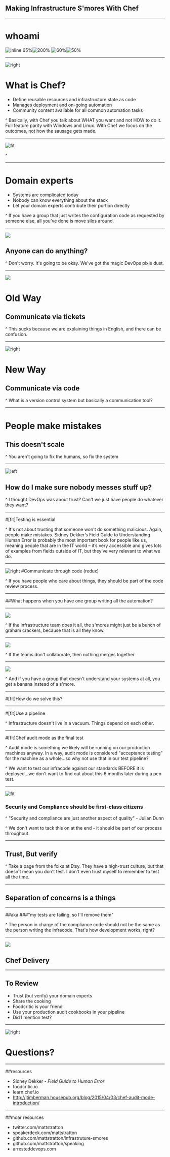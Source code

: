 ## Making Infrastructure S'mores With Chef

---

# whoami

![inline 65%](images/chef.png)![200%](images/ado.png)
![60%](images/dodchi.png)![50%](images/licenseplate.jpg)

---

![right](images/chef-code.png)
# What is Chef?

- Define reusable resources and infrastructure state as code
- Manages deployment and
on-going automation
- Community content available
for all common automation tasks

^ Basically, with Chef you talk about WHAT you want and not HOW to do it. Full feature parity with Windows and Linux. With Chef we focus on the outcomes, not how the sausage gets made.

---

![fit](images/infracode.png)

^

---

# Domain experts

- Systems are complicated today
- Nobody can know everything about the stack
- Let your domain experts contribute their portion directly

^ If you have a group that just writes the configuration code as requested by someone else, all you've done is move silos around.

---

![](images/panic.jpg)
## Anyone can do anything?

^ Don't worry. It's going to be okay. We've got the magic DevOps pixie dust.

---

![](images/oldtech.jpg)

# Old Way

## Communicate via tickets

^ This sucks because we are explaining things in English, and there can be confusion.

---

![right](images/newhotness.gif)
# New Way
## Communicate via code

^ What is a version control system but basically a communication tool?

---
# People make mistakes

## This doesn't scale

^ You aren't going to fix the humans, so fix the system

---
![left](images/hugemistake.png)

## How do I make sure nobody messes stuff up?

^ I thought DevOps was about trust? Can't we just have people do whatever they want?

---

#[fit]Testing is essential

^ It's not about trusting that someone won't do something malicious. Again, people make mistakes. Sidney Dekker’s Field Guide to Understanding Human Error is probably the most important book for people like us, meaning people that are in the IT world – it’s very accessible and gives lots of examples from fields outside of IT, but they’ve very relevant to what we do.

---
![right](images/cute.gif)
#Communicate through code (redux)

^ If you have people who care about things, they should be part of the code review process.

---
##What happens when you have one group writing all the automation?

---

![](images/crackers.jpg)

^ If the infrastructure team does it all, the s'mores might just be a bunch of graham crackers, because that is all they know.

---
![](images/disconnected.jpg)

^ If the teams don't collaborate, then nothing merges together

---
![](images/bananas.jpg)

^ And if you have a group that doesn't understand your systems at all, you get a banana instead of a s'more.

---
#[fit]How do we solve this?

---
#[fit]Use a pipeline

^ Infrastructure doesn't live in a vacuum. Things depend on each other.

---

#[fit]Chef audit mode as the final test

^ Audit mode is something we likely will be running on our production machines anyway. In a way, audit mode is considered "acceptance testing" for the machine as a whole...so why not use that in our test pipeline?

^ We want to test our infracode against our standards BEFORE it is deployed...we don't want to find out about this 6 months later during a pen test.

---
![fit](images/georgesr.jpg)
### Security and Compliance should be first-class citizens

^ "Security and compliance are just another aspect of quality" - Julian Dunn

^ We don't want to tack this on at the end - it should be part of our process throughout.

---
## Trust, But verify

^ Take a page from the folks at Etsy. They have a high-trust culture, but that doesn't mean you don't test. I don't even trust myself to remember to test all the time.

---

## Separation of concerns is a things

---

##aka
###"my tests are failing, so I'll remove them"

^ The person in charge of the compliance code should not be the same as the person writing the infracode. That's how development works, right?
___

![](images/bill_ted1.jpg)

## Chef Delivery

---
## To Review
- Trust (but verify) your domain experts
- Share the cooking
- Foodcritic is your friend
- Use your production audit cookbooks in your pipeline
- Did I mention test?

---
![right](images/micdrop.gif)
# Questions?
---
##resources
- Sidney Dekker - *Field Guide to Human Error*
- foodcritic.io
- learn.chef.io
- http://jtimberman.housepub.org/blog/2015/04/03/chef-audit-mode-introduction/

---
##moar resources
- twitter.com/mattstratton
- speakerdeck.com/mattstratton
- github.com/mattstratton/infrastruture-smores
- github.com/mattstratton/speaking
- arresteddevops.com
